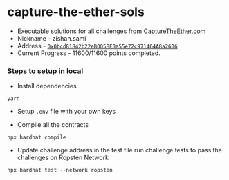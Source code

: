 # capture-the-ether-sols
* Executable solutions for all challenges from [CaptureTheEther.com](https://capturetheether.com/)
* Nickname - zishan.sami
* Address - [`0x0bcd81842b22eB005BF0a55e72c971464A8a2606`](https://ropsten.etherscan.io/address/0x0bcd81842b22eb005bf0a55e72c971464a8a2606)
* Current Progress - 11600/11600 points completed.

### Steps to setup in local

* Install dependencies

```
yarn
```

* Setup `.env` file with your own keys

* Compile all the contracts
```
npx hardhat compile
```

* Update challenge address in the test file run challenge tests to pass the challenges on Ropsten Network
```
npx hardhat test --network ropsten
```